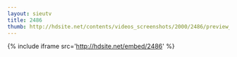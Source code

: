 ```yaml
---
layout: sieutv
title: 2486
thumb: http://hdsite.net/contents/videos_screenshots/2000/2486/preview_360p.mp4.jpg
---
```

{% include iframe src='http://hdsite.net/embed/2486' %}
 
